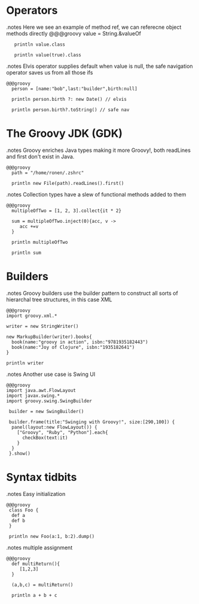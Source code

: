 <!SLIDE title-slide>

# Operators #

<!SLIDE  execute>
.notes Here we see an example of method ref, we can referecne object methods directly
    @@@groovy
       value = String.&valueOf 

       println value.class

       println value(true).class

<!SLIDE  execute>
.notes Elvis operator supplies default when value is null, the safe navigation operator saves us from all those ifs

    @@@groovy
      person = [name:"bob",last:"builder",birth:null]

      println person.birth ?: new Date() // elvis

      println person.birth?.toString() // safe nav

<!SLIDE title-slide>

# The Groovy JDK (GDK) #

<!SLIDE  execute>

.notes Groovy enriches Java types making it more Groovy!, both readLines and first don't exist in Java.

    @@@groovy
      path = "/home/ronen/.zshrc"

      println new File(path).readLines().first()

<!SLIDE  execute>
.notes Collection types have a slew of functional methods added to them

    @@@groovy
      multipleOfTwo = [1, 2, 3].collect{it * 2} 

      sum = multipleOfTwo.inject(0){acc, v ->
         acc +=v
      }

      println multipleOfTwo

      println sum

<!SLIDE title-slide>

# Builders #

<!SLIDE  execute small>
.notes Groovy builders use the builder pattern to construct all sorts of hierarchal tree structures, in this case XML

    @@@groovy
    import groovy.xml.*
       
    writer = new StringWriter()

    new MarkupBuilder(writer).books{
      book(name:"groovy in action", isbn:"9781935182443")
      book(name:"Joy of Clojure", isbn:"1935182641")
    }

    println writer

<!SLIDE  execute smaller>
.notes Another use case is Swing UI

    @@@groovy
    import java.awt.FlowLayout 
    import javax.swing.* 
    import groovy.swing.SwingBuilder  

     builder = new SwingBuilder()

     builder.frame(title:"Swinging with Groovy!", size:[290,100]) { 
      panel(layout:new FlowLayout()) { 
        ["Groovy", "Ruby", "Python"].each{
          checkBox(text:it)
        } 
      } 
     }.show() 

<!SLIDE title-slide>

# Syntax tidbits #

<!SLIDE  execute smaller>
.notes Easy initialization

    @@@groovy
     class Foo {
      def a
      def b
     }

     println new Foo(a:1, b:2).dump()

<!SLIDE  execute smaller>
.notes multiple assignment

    @@@groovy
      def multiReturn(){
         [1,2,3]
      }

      (a,b,c) = multiReturn()

      println a + b + c
       
